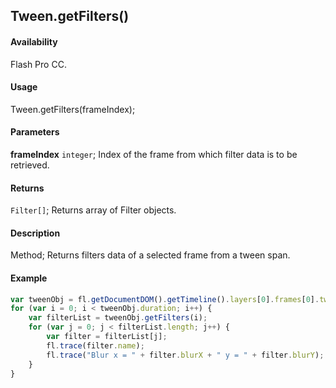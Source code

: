 ## Tween.getFilters()

#### Availability

Flash Pro CC.

#### Usage

Tween.getFilters(frameIndex);

#### Parameters

**frameIndex** `integer`; Index of the frame from which filter data is to be retrieved.

#### Returns

`Filter[]`; Returns array of Filter objects.

#### Description

Method; Returns filters data of a selected frame from a tween span.

#### Example

```javascript
var tweenObj = fl.getDocumentDOM().getTimeline().layers[0].frames[0].tweenObj;
for (var i = 0; i < tweenObj.duration; i++) {
    var filterList = tweenObj.getFilters(i);
    for (var j = 0; j < filterList.length; j++) {
        var filter = filterList[j];
        fl.trace(filter.name);
        fl.trace("Blur x = " + filter.blurX + " y = " + filter.blurY);
    }
}
```
